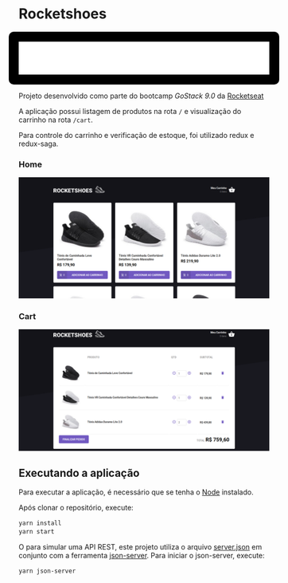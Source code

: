 # Rocketshoes
<div style="display: flex; justify-content: center;">
<img src="https://raw.githubusercontent.com/allanmaral/Rocketseat-desafio-07/master/src/assets/images/Logo.svg" alt="Log Rocketshoes" style="background-color: #000; padding: 20px; border-radius: 10px"/>
</div>

Projeto desenvolvido como parte do bootcamp *GoStack 9.0* da [Rocketseat](https://rocketseat.com.br/)

A aplicação possui listagem de produtos na rota ```/``` e visualização do carrinho na rota ```/cart```.

Para controle do carrinho e verificação de estoque, foi utilizado redux e redux-saga.

### Home
<img src="https://raw.githubusercontent.com/allanmaral/Rocketseat-desafio-07/master/.github/home.png" alt="Tela da aplicação na home" />

### Cart
<img src="https://raw.githubusercontent.com/allanmaral/Rocketseat-desafio-07/master/.github/cart.png" alt="Tela da aplicação no carrinho" />


## Executando a aplicação
Para executar a aplicação, é necessário que se tenha o [Node](https://nodejs.org/en/) instalado.

Após clonar o repositório, execute:
```sh
yarn install
yarn start
```

O para simular uma API REST, este projeto utiliza o arquivo [server.json](https://raw.githubusercontent.com/allanmaral/Rocketseat-desafio-07/master/server.json) em conjunto com a ferramenta [json-server](https://github.com/typicode/json-server). Para iniciar o json-server, execute:
```sh
yarn json-server
```

